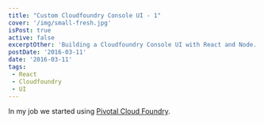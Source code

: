 ```yaml
---
title: "Custom Cloudfoundry Console UI - 1"
cover: '/img/small-fresh.jpg'
isPost: true
active: false
excerptOther: 'Building a Cloudfoundry Console UI with React and Node.'
postDate: '2016-03-11'
date: '2016-03-11'
tags:
 - React
 - Cloudfoundry
 - UI
---
```


In my job we started using [Pivotal Cloud Foundry](http://pivotal.io/platform).
